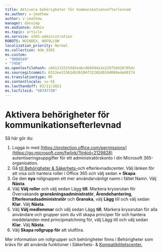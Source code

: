 ```yaml
---
title: Aktivera behörigheter för kommunikationsefterlevnad
ms.author: v-jmathew
author: v-jmathew
manager: dansimp
ms.audience: Admin
ms.topic: article
ms.service: o365-administration
ROBOTS: NOINDEX, NOFOLLOW
localization_priority: Normal
ms.collection: Adm_O365
ms.custom:
- "9000549"
- "7456"
ms.openlocfilehash: c841232525dd2eabc068494a1e22975d428705dc
ms.sourcegitcommit: 6312ee31561db36104f32282d019d069ede69174
ms.translationtype: MT
ms.contentlocale: sv-SE
ms.lasthandoff: 03/11/2021
ms.locfileid: "50747730"
---
```

# <a name="enable-permissions-for-communication-compliance"></a>Aktivera behörigheter för kommunikationsefterlevnad

Så här gör du:

1. Logga in med [https://protection.office.com/permissions](https://go.microsoft.com/fwlink/?linkid=2129828) autentiseringsuppgifter för ett administratörskonto i din Microsoft 365-organisation.
2. Gå [till Behörigheter & Säkerhets-](https://go.microsoft.com/fwlink/?linkid=2101341)och efterlevnadscenter.  Välj länken för att visa och hantera roller i Office 365 och välj sedan **\+ Skapa**.
3. Ge den **nya** rollgruppen ett mer användarvänligt namn i fältet Namn. Välj **Nästa**.
4. Välj **Välj roller** och välj sedan Lägg **till**. Markera kryssrutan för Övervakande **granskningsadministratör**, **Ärendehantering**, **Efterlevnadsadministratör** och **Granska**, välj **Lägg** till och välj sedan **Klar**. Välj **Nästa**.
5. Välj **Välj medlemmar** och välj sedan Lägg **till**. Markera kryssrutan för alla användare och grupper som du vill skapa principer för och hantera meddelanden med principmatchning för, välj Lägg till och välj sedan **Klar**. Välj **Nästa**.
6. Välj **Skapa rollgrupp för** att slutföra.

Mer information om rollgrupper och behörigheter finns i Behörigheter som krävs för att använda funktioner i Säkerhets- & [Kompatibilitetscenter.](https://go.microsoft.com/fwlink/?linkid=2114184)
